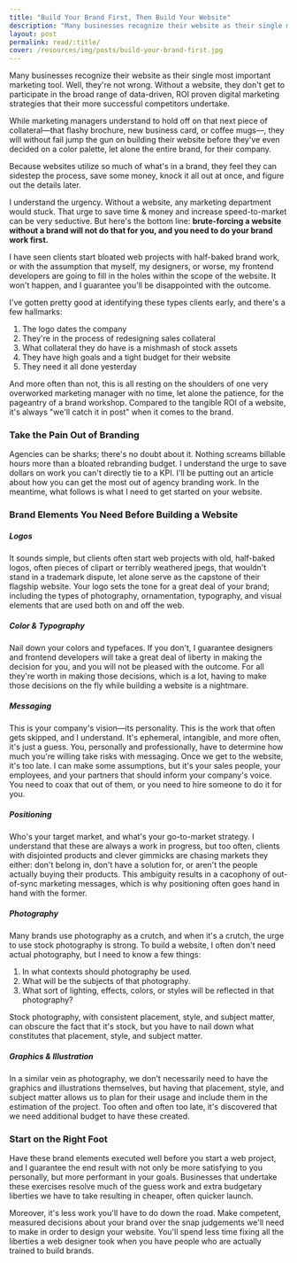 ```yaml
---
title: "Build Your Brand First, Then Build Your Website"
description: "Many businesses recognize their website as their single most important marketing tool. Well, they're not wrong. Without a website, they don't get to participate in the broad range of data-driven, ROI proven digital marketing strategies that their more successful competitors undertake."
layout: post
permalink: read/:title/
cover: /resources/img/posts/build-your-brand-first.jpg
---
```


Many businesses recognize their website as their single most important marketing tool. Well, they're not wrong. Without a
website, they don't get to participate in the broad range of data-driven, ROI proven digital marketing strategies that
their more successful competitors undertake.

<!--more-->

While marketing managers understand to hold off on that next piece of collateral&mdash;that flashy brochure, new business card, or
coffee mugs&mdash;, they will without fail jump the gun on building their website before they've even decided on a color
palette, let alone the entire brand, for their company.

Because websites utilize so much of what's in a brand, they feel they can sidestep the process, save some
money, knock it all out at once, and figure out the details later.

I understand the urgency. Without a website, any marketing department would stuck. That urge to save time & money and increase
speed-to-market can be very seductive. But here's the bottom line: **brute-forcing a website without a brand will not do that
for you, and you need to do your brand work first.**

I have seen clients start bloated web projects with half-baked brand work, or with the assumption that myself, my designers,
or worse, my frontend developers are going to fill in the holes within the scope of the website. It won't happen, and I
guarantee you'll be disappointed with the outcome.

I've gotten pretty good at identifying these types clients early, and there's a few hallmarks:

1. The logo dates the company
2. They're in the process of redesigning sales collateral
3. What collateral they do have is a mishmash of stock assets
4. They have high goals and a tight budget for their website
5. They need it all done yesterday

And more often than not, this is all resting on the shoulders of one very overworked marketing manager with no time, let alone
the patience, for the pageantry of a brand workshop. Compared to the tangible ROI of a website, it's always "we'll catch it in post"
when it comes to the brand.

### Take the Pain Out of Branding

Agencies can be sharks; there's no doubt about it. Nothing screams billable hours more than a bloated rebranding budget. I
understand the urge to save dollars on work you can't directly tie to a KPI. I'll be putting out an article about how you can
get the most out of agency branding work. In the meantime, what follows is what I need to get started on your website.

### Brand Elements You Need Before Building a Website

##### Logos

It sounds simple, but clients often start web projects with old, half-baked logos, often pieces of clipart or terribly
weathered jpegs, that wouldn't stand in a trademark dispute, let alone serve as the capstone of their flagship website. Your logo sets the tone for a great deal of your brand; including the types of photography, ornamentation, typography, and visual elements that
are used both on and off the web.


##### Color & Typography

Nail down your colors and typefaces. If you don't, I guarantee designers and frontend developers will take a great deal of liberty
in making the decision for you, and you will not be pleased with the outcome. For all they're worth in making those
decisions, which is a lot, having to make those decisions on the fly while building a website is a nightmare.

##### Messaging

This is your company's vision&mdash;its personality. This is the work that often gets skipped, and I understand. It's
ephemeral, intangible, and more often, it's just a guess. You, personally and professionally, have to determine how
much you're willing take risks with messaging. Once we get to the website, it's too late. I can make some
assumptions, but it's your sales people, your employees, and your partners that should inform your company's voice. You
need to coax that out of them, or you need to hire someone to do it for you.

##### Positioning

Who's your target market, and what's your go-to-market strategy. I understand that these are always a work in progress,
but too often, clients with disjointed products and clever gimmicks are chasing markets they either: don't belong in,
don't have a solution for, or aren't the people actually buying their products. This ambiguity results in a cacophony of
out-of-sync marketing messages, which is why positioning often goes hand in hand with the former.

##### Photography

Many brands use photography as a crutch, and when it's a crutch, the urge to use stock photography is strong. To build a
website, I often don't need actual photography, but I need to know a few things:

1. In what contexts should photography be used.
2. What will be the subjects of that photography.
3. What sort of lighting, effects, colors, or styles will be reflected in that photography?

Stock photography, with consistent placement, style, and subject matter, can obscure the fact that it's
stock, but you have to nail down what constitutes that placement, style, and subject matter.

##### Graphics & Illustration

In a similar vein as photography, we don't necessarily need to have the graphics and illustrations themselves, but having that
placement, style, and subject matter allows us to plan for their usage and include them in the estimation of the project. Too
often and often too late, it's discovered that we need additional budget to have these created.

### Start on the Right Foot

Have these brand elements executed well before you start a web project, and I guarantee the end result with not only be
more satisfying to you personally, but more performant in your goals. Businesses that undertake these exercises resolve
much of the guess work and extra budgetary liberties we have to take resulting in cheaper, often quicker launch.

Moreover, it's less work you'll have to do down the road. Make competent, measured decisions about your brand over the
snap judgements we'll need to make in order to design your website. You'll spend less time fixing all the liberties a
web designer took when you have people who are actually trained to build brands.
